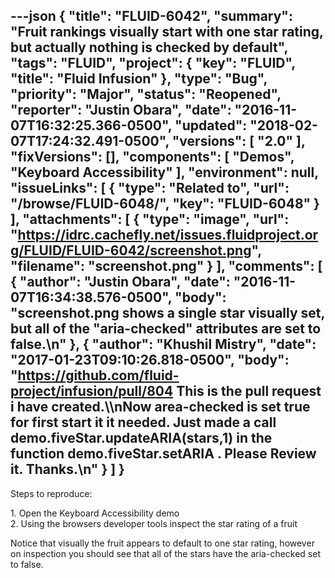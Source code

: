 ---json
{
  "title": "FLUID-6042",
  "summary": "Fruit rankings visually start with one star rating, but actually nothing is checked by default",
  "tags": "FLUID",
  "project": {
    "key": "FLUID",
    "title": "Fluid Infusion"
  },
  "type": "Bug",
  "priority": "Major",
  "status": "Reopened",
  "reporter": "Justin Obara",
  "date": "2016-11-07T16:32:25.366-0500",
  "updated": "2018-02-07T17:24:32.491-0500",
  "versions": [
    "2.0"
  ],
  "fixVersions": [],
  "components": [
    "Demos",
    "Keyboard Accessibility"
  ],
  "environment": null,
  "issueLinks": [
    {
      "type": "Related to",
      "url": "/browse/FLUID-6048/",
      "key": "FLUID-6048"
    }
  ],
  "attachments": [
    {
      "type": "image",
      "url": "https://idrc.cachefly.net/issues.fluidproject.org/FLUID/FLUID-6042/screenshot.png",
      "filename": "screenshot.png"
    }
  ],
  "comments": [
    {
      "author": "Justin Obara",
      "date": "2016-11-07T16:34:38.576-0500",
      "body": "screenshot.png shows a single star visually set, but all of the \"aria-checked\" attributes are set to false.\n"
    },
    {
      "author": "Khushil Mistry",
      "date": "2017-01-23T09:10:26.818-0500",
      "body": "<https://github.com/fluid-project/infusion/pull/804> This is the pull request i have created.\\\nNow area-checked is set true for first start it it needed. Just made a call demo.fiveStar.updateARIA(stars,1) in the function demo.fiveStar.setARIA . Please Review it. Thanks.\n"
    }
  ]
}
---
Steps to reproduce:

1\. Open the Keyboard Accessibility demo\
2\. Using the browsers developer tools inspect the star rating of a fruit

Notice that visually the fruit appears to default to one star rating, however on inspection you should see that all of the stars have the aria-checked set to false.&#x20;

        